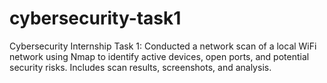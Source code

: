 # cybersecurity-task1
Cybersecurity Internship Task 1: Conducted a network scan of a local WiFi network using Nmap to identify active devices, open ports, and potential security risks. Includes scan results, screenshots, and analysis.

